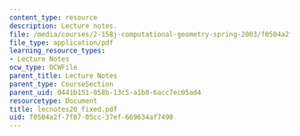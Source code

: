 ```yaml
---
content_type: resource
description: Lecture notes.
file: /media/courses/2-158j-computational-geometry-spring-2003/f0504a2f7f8705cc37ef669634af7490_lecnotes20_fixed.pdf
file_type: application/pdf
learning_resource_types:
- Lecture Notes
ocw_type: OCWFile
parent_title: Lecture Notes
parent_type: CourseSection
parent_uid: 0441b151-058b-13c5-a1b8-6acc7ec05ad4
resourcetype: Document
title: lecnotes20_fixed.pdf
uid: f0504a2f-7f87-05cc-37ef-669634af7490
---
```

